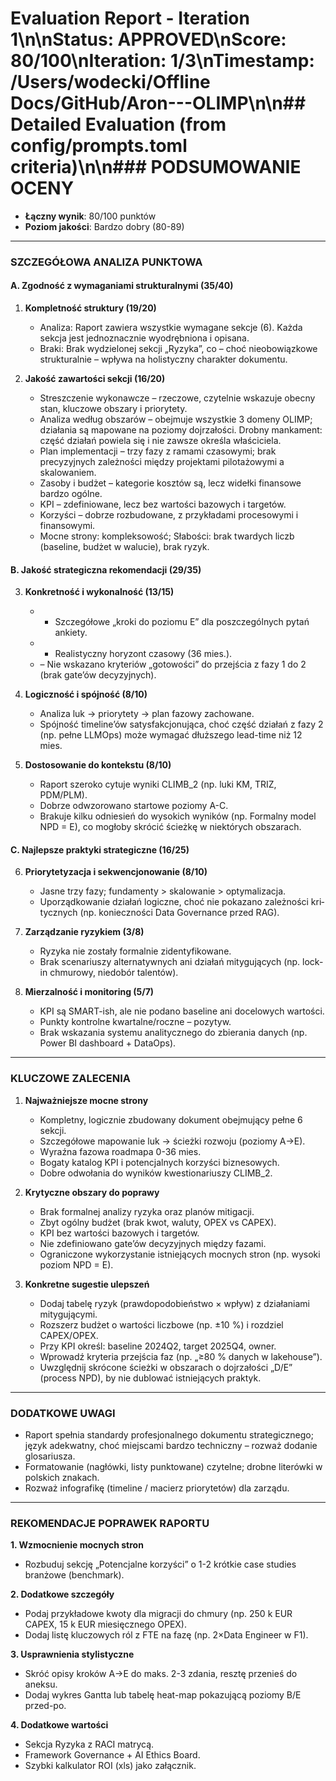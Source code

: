 # Evaluation Report - Iteration 1\n\n**Status**: APPROVED\n**Score**: 80/100\n**Iteration**: 1/3\n**Timestamp**: /Users/wodecki/Offline Docs/GitHub/Aron---OLIMP\n\n## Detailed Evaluation (from config/prompts.toml criteria)\n\n### PODSUMOWANIE OCENY
- **Łączny wynik**: 80/100 punktów
- **Poziom jakości**: Bardzo dobry (80-89)

---

### SZCZEGÓŁOWA ANALIZA PUNKTOWA

#### A. Zgodność z wymaganiami strukturalnymi (35/40)
1. **Kompletność struktury (19/20)**
   - Analiza: Raport zawiera wszystkie wymagane sekcje (6). Każda sekcja jest jednoznacznie wyodrębniona i opisana.
   - Braki: Brak wydzielonej sekcji „Ryzyka”, co – choć nieobowiązkowe strukturalnie – wpływa na holistyczny charakter dokumentu.

2. **Jakość zawartości sekcji (16/20)**
   - Streszczenie wykonawcze – rzeczowe, czytelnie wskazuje obecny stan, kluczowe obszary i priorytety.
   - Analiza według obszarów – obejmuje wszystkie 3 domeny OLIMP; działania są mapowane na poziomy dojrzałości. Drobny mankament: część działań powiela się i nie zawsze określa właściciela.
   - Plan implementacji – trzy fazy z ramami czasowymi; brak precyzyjnych zależności między projektami pilotażowymi a skalowaniem.
   - Zasoby i budżet – kategorie kosztów są, lecz widełki finansowe bardzo ogólne.
   - KPI – zdefiniowane, lecz bez wartości bazowych i targetów.
   - Korzyści – dobrze rozbudowane, z przykładami procesowymi i finansowymi.
   - Mocne strony: kompleksowość; Słabości: brak twardych liczb (baseline, budżet w walucie), brak ryzyk.

#### B. Jakość strategiczna rekomendacji (29/35)
3. **Konkretność i wykonalność (13/15)**
   - + Szczegółowe „kroki do poziomu E” dla poszczególnych pytań ankiety.
   - + Realistyczny horyzont czasowy (36 mies.).
   - – Nie wskazano kryteriów „gotowości” do przejścia z fazy 1 do 2 (brak gate’ów decyzyjnych).

4. **Logiczność i spójność (8/10)**
   - Analiza luk → priorytety → plan fazowy zachowane.
   - Spójność timeline’ów satysfakcjonująca, choć część działań z fazy 2 (np. pełne LLMOps) może wymagać dłuższego lead-time niż 12 mies.

5. **Dostosowanie do kontekstu (8/10)**
   - Raport szeroko cytuje wyniki CLIMB_2 (np. luki KM, TRIZ, PDM/PLM).
   - Dobrze odwzorowano startowe poziomy A-C.
   - Brakuje kilku odniesień do wysokich wyników (np. Formalny model NPD = E), co mogłoby skrócić ścieżkę w niektórych obszarach.

#### C. Najlepsze praktyki strategiczne (16/25)
6. **Priorytetyzacja i sekwencjonowanie (8/10)**
   - Jasne trzy fazy; fundamenty > skalowanie > optymalizacja.
   - Uporządkowanie działań logiczne, choć nie pokazano zależności kri­tycznych (np. konieczności Data Governance przed RAG).

7. **Zarządzanie ryzykiem (3/8)**
   - Ryzyka nie zostały formalnie zidentyfikowane.
   - Brak scenariuszy alternatywnych ani działań mitygujących (np. lock-in chmurowy, niedobór talentów).

8. **Mierzalność i monitoring (5/7)**
   - KPI są SMART-ish, ale nie podano baseline ani docelowych wartości.
   - Punkty kontrolne kwartalne/roczne – pozytyw.
   - Brak wskazania systemu analitycznego do zbierania danych (np. Power BI dashboard + DataOps).

---

### KLUCZOWE ZALECENIA
1. **Najważniejsze mocne strony**
   - Kompletny, logicznie zbudowany dokument obejmujący pełne 6 sekcji.
   - Szczegółowe mapowanie luk → ścieżki rozwoju (poziomy A→E).
   - Wyraźna fazowa roadmapa 0-36 mies.
   - Bogaty katalog KPI i potencjalnych korzyści biznesowych.
   - Dobre odwołania do wyników kwestionariuszy CLIMB_2.

2. **Krytyczne obszary do poprawy**
   - Brak formalnej analizy ryzyka oraz planów mitigacji.
   - Zbyt ogólny budżet (brak kwot, waluty, OPEX vs CAPEX).
   - KPI bez wartości bazowych i targetów.
   - Nie zdefiniowano gate’ów decyzyjnych między fazami.
   - Ograniczone wykorzystanie istniejących mocnych stron (np. wysoki poziom NPD = E).

3. **Konkretne sugestie ulepszeń**
   - Dodaj tabelę ryzyk (prawdopodobieństwo × wpływ) z działaniami mitygującymi.
   - Rozszerz budżet o wartości liczbowe (np. ±10 %) i rozdziel CAPEX/OPEX.
   - Przy KPI określ: baseline 2024Q2, target 2025Q4, owner.
   - Wprowadź kryteria przejścia faz (np. „≥80 % danych w lakehouse”).
   - Uwzględnij skrócone ścieżki w obszarach o dojrzałości „D/E” (process NPD), by nie dublować istniejących praktyk.

---

### DODATKOWE UWAGI
- Raport spełnia standardy profesjonalnego dokumentu strategicznego; język adekwatny, choć miejscami bardzo techniczny – rozważ dodanie glosariusza.
- Formatowanie (nagłówki, listy punktowane) czytelne; drobne literówki w polskich znakach.
- Rozważ infografikę (timeline / macierz priorytetów) dla zarządu.

---

### REKOMENDACJE POPRAWEK RAPORTU

**1. Wzmocnienie mocnych stron**
   - Rozbuduj sekcję „Potencjalne korzyści” o 1-2 krótkie case studies branżowe (benchmark).

**2. Dodatkowe szczegóły**
   - Podaj przykładowe kwoty dla migracji do chmury (np. 250 k EUR CAPEX, 15 k EUR miesięcznego OPEX).
   - Dodaj listę kluczowych ról z FTE na fazę (np. 2×Data Engineer w F1).

**3. Usprawnienia stylistyczne**
   - Skróć opisy kroków A→E do maks. 2-3 zdania, resztę przenieś do aneksu.
   - Dodaj wykres Gantta lub tabelę heat-map pokazującą poziomy B/E przed-po.

**4. Dodatkowe wartości**
   - Sekcja Ryzyka z RACI matrycą.
   - Framework Governance + AI Ethics Board.
   - Szybki kalkulator ROI (xls) jako załącznik.